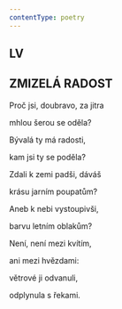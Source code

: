 ```yaml
---
contentType: poetry
---
```


<section>

## LV  

## ZMIZELÁ RADOST

Proč jsi, doubravo, za jitra  

mhlou šerou se oděla?

Bývalá ty má radosti,

kam jsi ty se poděla?

</section>

<section>

Zdali k zemi padši, dáváš

krásu jarním poupatům?

Aneb k nebi vystoupivši,

barvu letním oblakům?

</section>

<section>

Není, není mezi kvítím,

ani mezi hvězdami:

větrové ji odvanuli,

odplynula s řekami.

</section>
